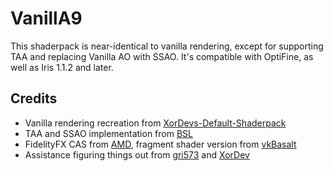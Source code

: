# VanillA9
This shaderpack is near-identical to vanilla rendering, except for supporting TAA and replacing Vanilla AO with SSAO. It's compatible with OptiFine, as well as Iris 1.1.2 and later.

## Credits
* Vanilla rendering recreation from [XorDevs-Default-Shaderpack](https://github.com/XorDev/XorDevs-Default-Shaderpack)
* TAA and SSAO implementation from [BSL](https://bitslablab.com/bslshaders/)
* FidelityFX CAS from [AMD](https://github.com/GPUOpen-Effects/FidelityFX-CAS), fragment shader version from [vkBasalt](https://github.com/DadSchoorse/vkBasalt)
* Assistance figuring things out from [gri573](https://github.com/gri573) and [XorDev](https://github.com/XorDev)
